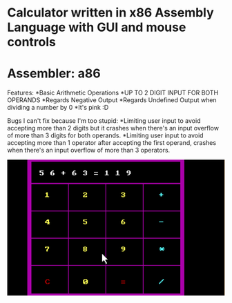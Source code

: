 Calculator written in x86 Assembly Language with GUI and mouse controls
=======================================================================

# Assembler: a86

Features:
	*Basic Arithmetic Operations
	*UP TO 2 DIGIT INPUT FOR BOTH OPERANDS
	*Regards Negative Output
	*Regards Undefined Output when dividing a number by 0
	*It's pink :D

Bugs I can't fix because I'm too stupid:
	*Limiting user input to avoid accepting more than 2 digits but it crashes when there's an input overflow of more than 3 digits for both operands.
	*Limiting user input to avoid accepting more than 1 operator after accepting the first operand,
	crashes when there's an input overflow of more than 3 operators.

![UI Screenshot](/Capture.PNG?raw=true "Calculator UI")